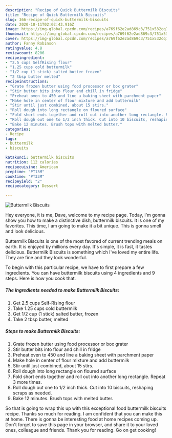 ```yaml
---
description: "Recipe of Quick Buttermilk Biscuits"
title: "Recipe of Quick Buttermilk Biscuits"
slug: 366-recipe-of-quick-buttermilk-biscuits
date: 2020-10-11T02:02:43.916Z
image: https://img-global.cpcdn.com/recipes/a769f62e2ad869c3/751x532cq70/buttermilk-biscuits-recipe-main-photo.jpg
thumbnail: https://img-global.cpcdn.com/recipes/a769f62e2ad869c3/751x532cq70/buttermilk-biscuits-recipe-main-photo.jpg
cover: https://img-global.cpcdn.com/recipes/a769f62e2ad869c3/751x532cq70/buttermilk-biscuits-recipe-main-photo.jpg
author: Fanny Robinson
ratingvalue: 4.8
reviewcount: 8206
recipeingredient:
- "2.5 cups SelfRising flour"
- "1.25 cups cold buttermilk"
- "1/2 cup (1 stick) salted butter frozen"
- "2 tbsp butter melted"
recipeinstructions:
- "Grate frozen butter using food processor or box grater"
- "Stir butter bits into flour and chill in fridge"
- "Preheat oven to 450 and line a baking sheet with parchment paper"
- "Make hole in center of flour mixture and add buttermilk"
- "Stir until just combined, about 15 stirs."
- "Roll dough into long rectangle on floured surface"
- "Fold short ends together and roll out into another long rectangle. Repeat 3 more times."
- "Roll dough out one to 1/2 inch thick. Cut into 10 biscuits, reshaping scraps as needed."
- "Bake 12 minutes. Brush tops with melted butter."
categories:
- Recipe
tags:
- buttermilk
- biscuits

katakunci: buttermilk biscuits 
nutrition: 112 calories
recipecuisine: American
preptime: "PT13M"
cooktime: "PT33M"
recipeyield: "2"
recipecategory: Dessert

---
```



![Buttermilk Biscuits](https://img-global.cpcdn.com/recipes/a769f62e2ad869c3/751x532cq70/buttermilk-biscuits-recipe-main-photo.jpg)

Hey everyone, it is me, Dave, welcome to my recipe page. Today, I'm gonna show you how to make a distinctive dish, buttermilk biscuits. It is one of my favorites. This time, I am going to make it a bit unique. This is gonna smell and look delicious.

Buttermilk Biscuits is one of the most favored of current trending meals on earth. It is enjoyed by millions every day. It's simple, it is fast, it tastes delicious. Buttermilk Biscuits is something which I've loved my entire life. They are fine and they look wonderful.




To begin with this particular recipe, we have to first prepare a few ingredients. You can have buttermilk biscuits using 4 ingredients and 9 steps. Here is how you cook that.

<!--inarticleads1-->

##### The ingredients needed to make Buttermilk Biscuits:

1. Get 2.5 cups Self-Rising flour
1. Take 1.25 cups cold buttermilk
1. Get 1/2 cup (1 stick) salted butter, frozen
1. Take 2 tbsp butter, melted




<!--inarticleads2-->

##### Steps to make Buttermilk Biscuits:

1. Grate frozen butter using food processor or box grater
1. Stir butter bits into flour and chill in fridge
1. Preheat oven to 450 and line a baking sheet with parchment paper
1. Make hole in center of flour mixture and add buttermilk
1. Stir until just combined, about 15 stirs.
1. Roll dough into long rectangle on floured surface
1. Fold short ends together and roll out into another long rectangle. Repeat 3 more times.
1. Roll dough out one to 1/2 inch thick. Cut into 10 biscuits, reshaping scraps as needed.
1. Bake 12 minutes. Brush tops with melted butter.




So that is going to wrap this up with this exceptional food buttermilk biscuits recipe. Thanks so much for reading. I am confident that you can make this at home. There is gonna be interesting food at home recipes coming up. Don't forget to save this page in your browser, and share it to your loved ones, colleague and friends. Thank you for reading. Go on get cooking!
